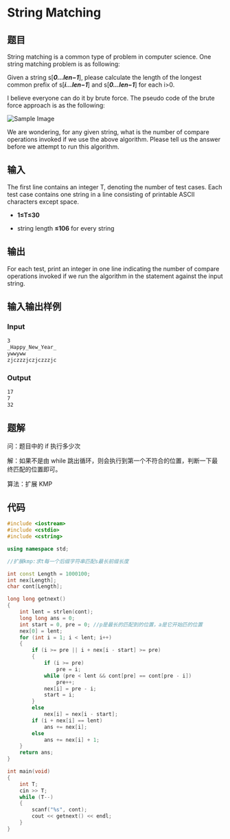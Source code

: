 # String Matching

## 题目

String matching is a common type of problem in computer science. One string matching problem is as following:

Given a string s[***0…len−1***], please calculate the length of the longest common prefix of s[***i…len−1***] and s[***0…len−1***] for each i>0.

I believe everyone can do it by brute force.
The pseudo code of the brute force approach is as the following:

![Sample Image](https://vj.ti12z.cn/7dc667a229be739b423147cd5977924a?v=1567868649)

We are wondering, for any given string, what is the number of compare operations invoked if we use the above algorithm. Please tell us the answer before we attempt to run this algorithm.

## 输入

The first line contains an integer T, denoting the number of test cases.
Each test case contains one string in a line consisting of printable ASCII characters except space.

* **1≤T≤30**

* string length **≤106** for every string

## 输出

For each test, print an integer in one line indicating the number of compare operations invoked if we run the algorithm in the statement against the input string.

## 输入输出样例

### Input

```txt
3
_Happy_New_Year_
ywwyww
zjczzzjczjczzzjc
```

### Output

```txt
17
7
32
```

## 题解

问：题目中的 if 执行多少次

解：如果不是由 while 跳出循环，则会执行到第一个不符合的位置，判断一下最终匹配的位置即可。

算法：扩展 KMP

## 代码

```c++
#include <iostream>
#include <cstdio>
#include <cstring>

using namespace std;

//扩展kmp:求t每一个后缀字符串匹配s最长前缀长度

int const Length = 1000100;
int nex[Length];
char cont[Length];

long long getnext()
{
    int lent = strlen(cont);
    long long ans = 0;
    int start = 0, pre = 0; //p是最长的匹配到的位置，a是它开始匹的位置
    nex[0] = lent;
    for (int i = 1; i < lent; i++)
    {
        if (i >= pre || i + nex[i - start] >= pre)
        {
            if (i >= pre)
                pre = i;
            while (pre < lent && cont[pre] == cont[pre - i])
                pre++;
            nex[i] = pre - i;
            start = i;
        }
        else
            nex[i] = nex[i - start];
        if (i + nex[i] == lent)
            ans += nex[i];
        else
            ans += nex[i] + 1;
    }
    return ans;
}

int main(void)
{
    int T;
    cin >> T;
    while (T--)
    {
        scanf("%s", cont);
        cout << getnext() << endl;
    }
}
```

